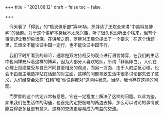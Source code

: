 +++
title = "2021.08.12"
draft = false
toc = false

+++

&emsp;今天看了「得到」的“启发俱乐部”第46场，罗胖请了王煜全来讲“中美科技博弈”的话题。对于这个讲解本身我不太感兴趣，听了很久也没听出个啥来，但有个事情却让我印象很深。在讲解之前，罗胖对王煜全提出了一个要求：在这个话题里，王煜全不能论证中国一定行，也不能论证中国不行。

&emsp;我们平时所看到的辩论，通常是双方持相反的观点进行语言博弈，在我们的生活中也同样充斥着这样的博弈，因为大部分人喜欢站队，所谓「非黑即白」，人们在心理上拒绝接受与自己不同甚至相反的观点，而另一方面，由于人的逆反心理，也会不由自主地选择站在话题的对立面。这样的问题导致生活中很多讨论都失去了意义，人们经常会处在“杠精”和“你说得都对”这两种状态。当然，我也存在这样的问题。

&emsp;而罗胖的这个约定非常有意思，它在一定程度上解决了这样的问题。以此为鉴，如果我们在生活中的沟通，也首先约定把极端的两边去掉，那么可以讨论的事情就能变得更多且更有意义，这样的交流更容易成为有益的交流。
